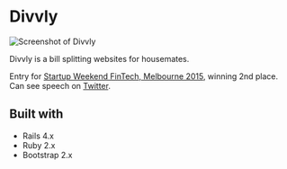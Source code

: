 # Divvly

![Screenshot of Divvly](https://raw.githubusercontent.com/bbody/divvly/master/screenshot.png)

Divvly is a bill splitting websites for housemates.

Entry for [Startup Weekend FinTech, Melbourne 2015](http://communities.techstars.com/australia/startup-weekend/5974), winning 2nd place. Can see speech on [Twitter](https://twitter.com/hashtag/divvly).

## Built with

* Rails 4.x
* Ruby 2.x
* Bootstrap 2.x